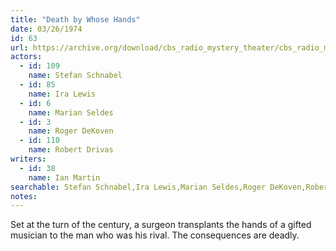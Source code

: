 ```yaml
---
title: "Death by Whose Hands"
date: 03/26/1974
id: 63
url: https://archive.org/download/cbs_radio_mystery_theater/cbs_radio_mystery_theater-0051-0100.zip/cbs_radio_mystery_theater-0051-0100%2Fcbsrmt_0063_death_by_whose_hand.mp3
actors:  
  - id: 109
    name: Stefan Schnabel  
  - id: 85
    name: Ira Lewis  
  - id: 6
    name: Marian Seldes  
  - id: 3
    name: Roger DeKoven  
  - id: 110
    name: Robert Drivas
writers:  
  - id: 38
    name: Ian Martin
searchable: Stefan Schnabel,Ira Lewis,Marian Seldes,Roger DeKoven,Robert Drivas Ian Martin
notes:  
---
```

Set at the turn of the century, a surgeon transplants the hands of a gifted musician to the man who was his rival. The consequences are deadly.
